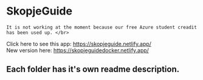 # SkopjeGuide
``` It is not working at the moment because our free Azure student creadit has been used up. </br> ``` 

Click here to see this app: https://skopjeguide.netlify.app/         
New version here: https://skopjeguidedocker.netlify.app/
## Each folder has it's own readme description.
